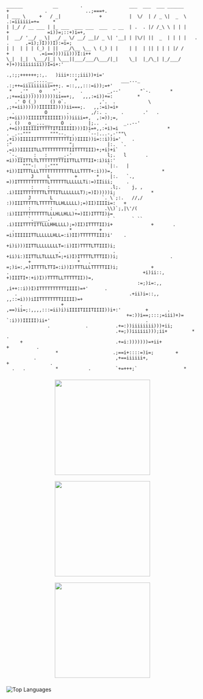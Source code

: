 ```
______           __        .                 ___  ___  ___ ______      +             .              ..;===+.
| ___ \     +   / _|              +          |  \/  | / _ \|  _  \                              .:=iiiiii=+=     *
| |_/ / __ ___ | |_ ___  ___ ___  ___  _ __  | .  . |/ /_\ \ | | |             +              =i))=;::+)i=+,
|  __/ '__/ _ \|  _/ _ \/ __/ __|/ _ \| '__| | |\/| ||  _  | | | |   .              .      ,=i);)I)))I):=i=;
| |  | | | (_) | ||  __/\__ \__ \ (_) | |    | |  | || | | | |/ /           +           .=i==))))ii)))I:i++
\_|  |_|  \___/|_| \___||___/___/\___/|_|    \_|  |_/\_| |_/___/                       +)+))iiiiiiii))I=i+:'
                                                                        .,:;;++++++;:,.   )iii+:::;iii))+i='
        __.....__        *                ___..._                   .:;++=iiiiiiiiii=++;. =::,,,:::=i));=+'
 *   .'" _  o    "`.       .         _,--'       "`-.       *      ,;+==ii)))))))))))ii==+;,   ,,,:=i))+=:         *
   .' O (_)     () o`.            ,'.  .            \           ,;+=ii))))))IIIIII))))ii===;.   ,,:=i)=i+
  .           O       .        ,/:. .     .       .'   .       ;+=ii)))IIIIITIIIIII))))iiii=+,  ,:=));=,
 . ()   o__...__    O  .      |;..  .      _..--'             ,+=i))IIIIIITTTTTITIIIIII)))I)i=+,,:+i)=i                  *
. _.--"""       """--._ .     `--:...-,-'""\                ,+i))IIIIIITTTTTTTTTTTTI))IIII))i=::i))i='    .
:"                     ";            |:.  `.               ,=i))IIIIITLLTTTTTTTTTTIITTTTIII)+;+i)+i`
 `-.__    :   :    __.-'             l;.   l       .       =i))IIITTLTLTTTTTTTTTIITTLLTTTII+:i)ii:'
      """-:   :-"""                  `|:.   |             +i))IITTTLLLTTTTTTTTTTTTLLLTTTT+:i)))=,                  *
         J     L         +       *    |:.   `.,          =))ITTTTTTTTTTTLTTTTTTLLLLLLTi:=)IIiii;     .
         :     :                      .l;.    j, ,      .i)IIITTTTTTTTLTTTITLLLLLLLT);=)I)))))i;             *
        J       L                  `. \`;:.   //,/      :))IIITTTTTLTTTTTTLLHLLLLL);=)II)IIIIi=:   +
        :       :        .          .\\)`;,|\'/(        :i)IIITTTTTTTTTLLLHLLHLL)+=)II)ITTTI)i=
        `._____.'                    ` `      ` ``      .i)IIITTTTITTLLLHHLLLL);=)II)ITTTTII)i+              +       .
  .                    *          +                     =i)IIIIIITTLLLLLLHLL=:i)II)TTTTTTIII)i'    .
                                                       +i)i)))IITTLLLLLLLLT=:i)II)TTTTLTTIII)i;
                   .                   .            +ii)i:)IITTLLTLLLLT=;+i)I)ITTTTLTTTII))i;                   .
        +                 *   .                     =;)i=:,=)ITTTTLTTI=:i))I)TTTLLLTTTTTII)i;            +
.                                                 +i)ii::,    +)IIITI+:+i)I))TTTTLLTTTTTII))=,
                                                :=;)i=:,,   ,i++::i))I)ITTTTTTTTTTIIII)=+'      .
   .                                         .+ii)i=::,,    ,,::=i)))iIITTTTTTTTIIIII)=+
     .              +                       ,==)ii=;:,,,,:::=ii)i)iIIIITIIITIIII))i+:'         +       .
                                            +=:))i==;:::;=iii)+)=  `:i)))IIIII)ii+'                                   .
               .             .          .+=:))iiiiiiii)))+ii;
                                        .+=;))iiiiii)));ii+         *                                  .
     +                                  .+=i:)))))))=+ii+                   +          .
                  *                    .;==i+::::=)i=;        +
          .                             ,+==iiiiii+,                                       +               .
  .   .           *           .         `+=+++;`                 *
```

<div align="center" style="display: flex; flex-wrap: wrap; justify-content: center;">
  <img src="manamind-vid.gif" width="250" style="margin: 8px;" />
  <img src="mad-demo.gif" width="250" style="margin: 8px;" />
  <img src="satan-vid.gif" width="250" style="margin: 8px;" />
</div>

<!-- ![Mike's GitHub Stats](https://github-readme-stats.vercel.app/api?username=Professor-MAD&show_icons=true&theme=radical&count_private=true) -->

<!-- [![trophy](https://github-profile-trophy.vercel.app/?username=Professor-MAD&theme=radical)](https://github.com/ryo-ma/github-profile-trophy) -->

![Top Languages](https://github-readme-stats-academic-pi.vercel.app/api/top-langs/?username=Professor-MAD&layout=donut&size_weight=0.5&count_weight=0.5&langs_count=8&theme=radical&v=2)

